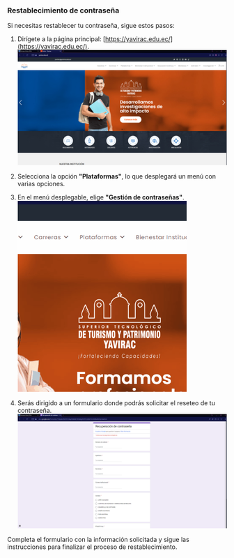 ### Restablecimiento de contraseña

Si necesitas restablecer tu contraseña, sigue estos pasos:

1. Dirígete a la página principal: [https://yavirac.edu.ec/](https://yavirac.edu.ec/).  
   ![Imagen de la página principal](../img/rest1.png)

2. Selecciona la opción **"Plataformas"**, lo que desplegará un menú con varias opciones.

3. En el menú desplegable, elige **"Gestión de contraseñas"**.  
   ![Gif de la opción Gestión de contraseñas](../gifs/rest2.gif)

4. Serás dirigido a un formulario donde podrás solicitar el reseteo de tu contraseña.  
   ![Imagen del formulario para restablecer la contraseña](../img/rest3.png)

Completa el formulario con la información solicitada y sigue las instrucciones para finalizar el proceso de restablecimiento.
